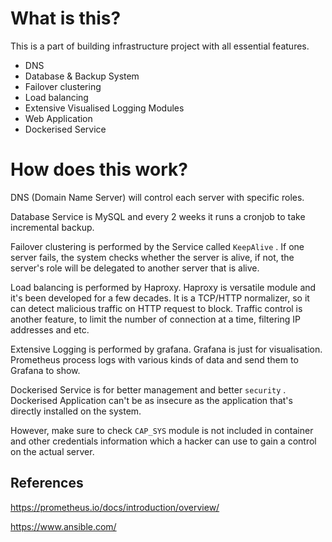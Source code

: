 # What is this?

This is a part of building infrastructure project with all essential features.

- DNS
- Database & Backup System
- Failover clustering
- Load balancing
- Extensive Visualised Logging Modules
- Web Application
- Dockerised Service

# How does this work?

DNS (Domain Name Server) will control each server with specific roles.

Database Service is MySQL and every 2 weeks it runs a cronjob to take incremental backup.

Failover clustering is performed by the Service called `KeepAlive` . If one server fails, the system checks whether the server is alive, if not, the server's role will be delegated to another server that is alive.

Load balancing is performed by Haproxy. Haproxy is versatile module and it's been developed for a few decades. It is a TCP/HTTP normalizer, so it can detect malicious traffic on HTTP request to block.
Traffic control is another feature, to limit the number of connection at a time, filtering IP addresses and etc.

Extensive Logging is performed by grafana. Grafana is just for visualisation. 
Prometheus process logs with various kinds of data and send them to Grafana to show.

Dockerised Service is for better management and better `security` .
Dockerised Application can't be as insecure as the application that's directly installed on the system.

However, make sure to check `CAP_SYS` module is not included in container and other credentials information which a hacker can use to gain a control on the actual server.

## References 

https://prometheus.io/docs/introduction/overview/

https://www.ansible.com/
